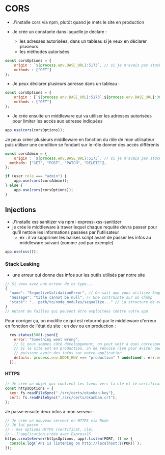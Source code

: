 # CORS

- J'installe cors via npm, plutôt quand je mets le site en production

- Je crée un constante dans laquelle je déclare :
  - les adresses autorisées, dans un tableau si je veux en déclarer plusieurs
  - les méthodes autorisées

```js
const corsOptions = {
    origin : `${process.env.BASE_URL}:5173`, // si je n'avais pas stocké l'info dans process.env, j'aurais indiqé : http://localhost:5173
    methods : ["GET"]
};
```

- Je peux déclarer plusieurs adresse dans un tableau :

```js
const corsOptions = {
    origin : [`${process.env.BASE_URL}:5173`,${process.env.BASE_URL}:3000], 
    methods : ["GET"]
};
```

- Je crée ensuite un middleware qui va utiliser les adresses autorisées pour limiter les accès aux adresse indiquées

```js
app.use(cors(corsOptions));
```

Je peux créer plusieurs middleware en fonction du rôle de mon utilisateur puis utiliser une condition se fondant sur le rôle donner des accès différents

```js
const corsAdmin = {
    origin : `${process.env.BASE_URL}:5173`, // si je n'avais pas stocké l'info dans process.env, j'aurais indiqé : http://localhost:5173
  methods: ["GET", "POST", "PATCH", "DELETE"],
};

if (user.role === "admin") {
    app.use(cors(corsAdmin));
} else {
    app.use(cors(corsOptions));
}
```

## Injections

- J'installe xss sanitizer via npm i express-xss-sanitizer
- je crée le middleware à traver lequel chaque requête devra passer pour qu'il nettoie les informations passées par l'utilisateur
  - ex : il va supprimer les balises script avant de passer les infos au middleware suivant (comme zod par exemple)

```js
app.use(xss());
```

### Stack Leaking

- une erreur qui donne des infos sur les outils utilisés par notre site

```js
// Si vous avez une erreur de ce type...
{
  "name": "SequelizeValidationError", // On sait que vous utilisez Sequelize
  "message": "title cannot be null", // Une contrainte sur un champ
  "stack": "...path/to/node_modules/sequelize..." // La structure de votre app
}
// Autant de failles qui peuvent être exploitées contre votre app
```

Pour corriger ça, on modifie ce qui est retourné par le middleware d'erreur en fonction de l'état du site : en dev ou en production :

```js
  res.status(500).json({
    error: "Something went wrong",
    // Si nous sommes côté développement, on peut voir à quoi correspond l'erreur 500
    // SI le site est en production, on ne renvoie rien pour éviter que des personnes malveillantes
    // puissent avoir des infos sur notre application
    details: process.env.NODE_ENV === "production" ? undefined : err.message,
  });
```

#### HTTPS

```js
// Je crée un objet qui contient les liens vers la clé et le certificat permettant d'utiliser le protocole HTTPS
const httpsOptions = {
  key: fs.readFileSync("./src/certs/okanban.key"),
  cert: fs.readFileSync("./src/certs/okanban.crt"),
};
```

Je passe ensuite deux infos à mon serveur :

```js
// Je crée un nouveau serveur en HTTPS via Node
// Je lui passe :
// - mes options HTTPS (certificat, clé)
// - l'application créée avec ExpressJS
https.createServer(httpsOptions, app).listen(PORT, () => {
  console.log(`API is listening on http://localhost:${PORT}`);
});

```
